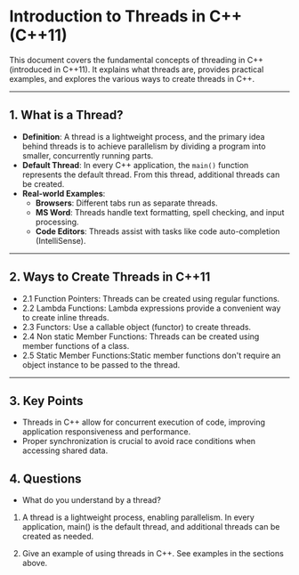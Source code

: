 # **Introduction to Threads in C++ (C++11)**

This document covers the fundamental concepts of threading in C++ (introduced in C++11). It explains what threads are, provides practical examples, and explores the various ways to create threads in C++.

---

## **1. What is a Thread?**

- **Definition**: A thread is a lightweight process, and the primary idea behind threads is to achieve parallelism by dividing a program into smaller, concurrently running parts.
- **Default Thread**: In every C++ application, the `main()` function represents the default thread. From this thread, additional threads can be created.
- **Real-world Examples**:
  - **Browsers**: Different tabs run as separate threads.
  - **MS Word**: Threads handle text formatting, spell checking, and input processing.
  - **Code Editors**: Threads assist with tasks like code auto-completion (IntelliSense).

---

## **2. Ways to Create Threads in C++11**
- 2.1 Function Pointers: Threads can be created using regular functions.
- 2.2 Lambda Functions: Lambda expressions provide a convenient way to create inline threads.
- 2.3 Functors: Use a callable object (functor) to create threads.
- 2.4 Non static Member Functions: Threads can be created using member functions of a class.
- 2.5 Static Member Functions:Static member functions don't require an object instance to be passed to the thread.

---

## **3. Key Points**
- Threads in C++ allow for concurrent execution of code, improving application responsiveness and performance.
- Proper synchronization is crucial to avoid race conditions when accessing shared data.

## **4. Questions**
- What do you understand by a thread?

1. A thread is a lightweight process, enabling parallelism. In every application, main() is the default thread, and additional threads can be created as needed.

2. Give an example of using threads in C++.
See examples in the sections above.
